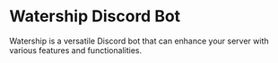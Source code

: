 # Watership Discord Bot

Watership is a versatile Discord bot that can enhance your server with various features and functionalities.
